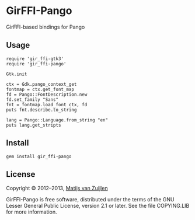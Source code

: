 # GirFFI-Pango

GirFFI-based bindings for Pango

## Usage

    require 'gir_ffi-gtk3'
    require 'gir_ffi-pango'

    Gtk.init

    ctx = Gdk.pango_context_get
    fontmap = ctx.get_font_map
    fd = Pango::FontDescription.new
    fd.set_family "Sans"
    fnt = fontmap.load_font ctx, fd
    puts fnt.describe.to_string

    lang = Pango::Language.from_string "en"
    puts lang.get_stripts

## Install

    gem install gir_ffi-pango

## License

Copyright &copy; 2012&ndash;2013, [Matijs van Zuijlen](http://www.matijs.net/)

GirFFI-Pango is free software, distributed under the terms of the GNU Lesser
General Public License, version 2.1 or later. See the file COPYING.LIB for more
information.
